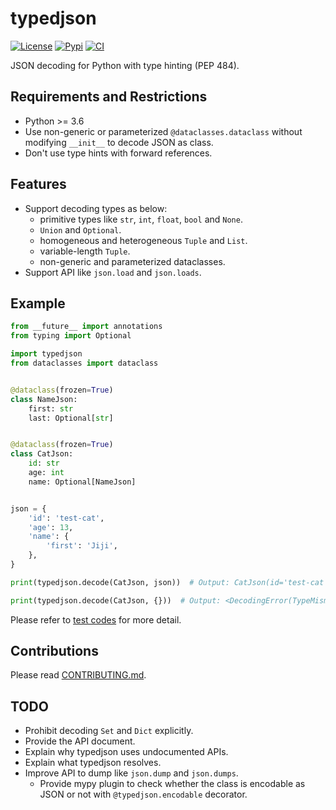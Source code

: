 # typedjson

[![License][license-badge]][license]
[![Pypi][pypi-badge]][pypi]
[![CI][ci-badge]][ci]

JSON decoding for Python with type hinting (PEP 484).


## Requirements and Restrictions

- Python >= 3.6
- Use non-generic or parameterized `@dataclasses.dataclass` without modifying `__init__` to decode JSON as class.
- Don't use type hints with forward references.


## Features

- Support decoding types as below:
    - primitive types like `str`, `int`, `float`, `bool` and `None`.
    - `Union` and `Optional`.
    - homogeneous and heterogeneous `Tuple` and `List`.
    - variable-length `Tuple`.
    - non-generic and parameterized dataclasses.
- Support API like `json.load` and `json.loads`.


## Example


```python
from __future__ import annotations
from typing import Optional

import typedjson
from dataclasses import dataclass


@dataclass(frozen=True)
class NameJson:
    first: str
    last: Optional[str]


@dataclass(frozen=True)
class CatJson:
    id: str
    age: int
    name: Optional[NameJson]


json = {
    'id': 'test-cat',
    'age': 13,
    'name': {
        'first': 'Jiji',
    },
}

print(typedjson.decode(CatJson, json))  # Output: CatJson(id='test-cat', age=13, name=NameJson(first='Jiji', last=None))

print(typedjson.decode(CatJson, {}))  # Output: <DecodingError(TypeMismatch(('id',)))>
```

Please refer to [test codes](/tests/) for more detail.


## Contributions

Please read [CONTRIBUTING.md](/CONTRIBUTING.md).


## TODO

- Prohibit decoding `Set` and `Dict` explicitly.
- Provide the API document.
- Explain why typedjson uses undocumented APIs.
- Explain what typedjson resolves.
- Improve API to dump like `json.dump` and `json.dumps`.
    - Provide mypy plugin to check whether the class is encodable as JSON or not with `@typedjson.encodable` decorator.


[license-badge]: https://img.shields.io/badge/license-MIT-yellowgreen.svg?style=flat-square
[license]: LICENSE
[pypi-badge]: https://img.shields.io/pypi/v/typedjson.svg?style=flat-square
[pypi]: https://pypi.org/project/typedjson/
[ci-badge]: https://img.shields.io/travis/mitsuse/typedjson-python/master.svg?style=flat-square
[ci]: https://travis-ci.org/mitsuse/typedjson-python
[pep-563]: https://www.python.org/dev/peps/pep-0563/
